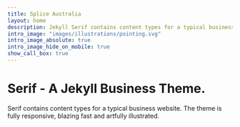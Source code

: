 ```yaml
---
title: Splice Australia
layout: home
description: Jekyll Serif contains content types for a typical business website. The theme is fully responsive, blazing fast and artfully illustrated.
intro_image: "images/illustrations/pointing.svg"
intro_image_absolute: true
intro_image_hide_on_mobile: true
show_call_box: true
---
```


# Serif - A Jekyll Business Theme.

Serif contains content types for a typical business website. The theme is fully responsive, blazing fast and artfully illustrated.
